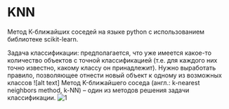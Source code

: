 # KNN
Метод К-ближайших соседей на языке python с использованием библиотеке scikit-learn.

Задача классификации: предполагается, что уже имеется какое-то количество объектов с точной классификацией (т.е. для каждого них точно известно, какому классу он принадлежит). Нужно выработать правило, позволяющее отнести новый объект к одному из возможных классов
![alt text]
Метод K-ближайшего соседа (англ.: k-nearest neighbors method, k-NN) – один из методов решения задачи классификации. 
![1](https://user-images.githubusercontent.com/33224690/32176534-3171a94a-bd45-11e7-833b-24a62552b085.png)
